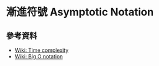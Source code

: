 # 漸進符號 Asymptotic Notation

## 參考資料

- [Wiki: Time complexity](https://en.wikipedia.org/wiki/Time_complexity)
- [Wiki: Big O notation](https://en.wikipedia.org/wiki/Big_O_notation)

